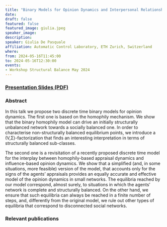 ```yaml
---
title: "Binary Models for Opinion Dynamics and Interpersonal Relationships via Influence and Homophily Mechanisms"
date:
draft: false
featured: false
featured_image: giulia.jpeg
speaker_image:
description:
speaker: Giulia De Pasquale
affiliation: Automatic Control Laboratory, ETH Zurich, Switzerland 
where:
from: 2024-05-16T11:45:00
to: 2024-05-16T12:30:00
events:
- Workshop Structural Balance May 2024 
---
```


### [Presentation Slides (PDF)](xxx.pdf)


### Abstract

In this talk we propose two discrete time binary models for opinion dynamics. 
The first one is based on the homophily mechanism. 
We show that the binary homophily model can drive an initially structurally unbalanced network towards a socially balanced one. 
In order to characterise non-structurally balanced equilibrium points, we introduce a (V,Σ)-factorization that finds 
an interesting interpretation in terms of structurally balanced sub-classes.

The second one is a revisitation of a recently proposed discrete time model for the interplay between homophily-based appraisal dynamics and
influence-based opinion dynamics. 
We show that a simplified (and, in some situations, more feasible) version of the model, that accounts only for the signs of the agents’ 
appraisals provides an equally accurate and effective model of the opinion dynamics in small networks. 
The equilibria reached by our model correspond, almost surely, to situations in which the agents’ network is complete and structurally balanced.
On the other hand, we ensure that such equilibria can always be reached in a finite number of steps, and,
differently from the original model, we rule out other types of equilibria that correspond to disconnected social networks.

### Relevant publications 


